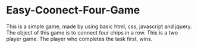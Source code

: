 # Easy-Coonect-Four-Game
This is a simple game, made by using basic html, css, javascript and jquery. The object of this game is to connect four chips in a row. This is a two player game. The player who completes the task first, wins.
